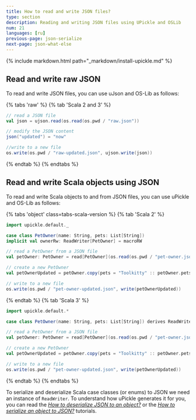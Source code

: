 ```yaml
---
title: How to read and write JSON files?
type: section
description: Reading and writing JSON files using UPickle and OSLib
num: 21
languages: [ru]
previous-page: json-serialize
next-page: json-what-else
---
```


{% include markdown.html path="_markdown/install-upickle.md" %}

## Read and write raw JSON

To read and write JSON files, you can use uJson and OS-Lib as follows:

{% tabs 'raw' %}
{% tab 'Scala 2 and 3' %}
```scala mdoc:compile-only
// read a JSON file
val json = ujson.read(os.read(os.pwd / "raw.json"))

// modify the JSON content
json("updated") = "now"

//write to a new file
os.write(os.pwd / "raw-updated.json", ujson.write(json))
```
{% endtab %}
{% endtabs %}

## Read and write Scala objects using JSON

To read and write Scala objects to and from JSON files, you can use uPickle and OS-Lib as follows:

{% tabs 'object' class=tabs-scala-version %}
{% tab 'Scala 2' %}
```scala mdoc:compile-only
import upickle.default._

case class PetOwner(name: String, pets: List[String])
implicit val ownerRw: ReadWriter[PetOwner] = macroRW

// read a PetOwner from a JSON file
val petOwner: PetOwner = read[PetOwner](os.read(os.pwd / "pet-owner.json"))

// create a new PetOwner
val petOwnerUpdated = petOwner.copy(pets = "Toolkitty" :: petOwner.pets)

// write to a new file
os.write(os.pwd / "pet-owner-updated.json", write(petOwnerUpdated))
```
{% endtab %}
{% tab 'Scala 3' %}
```scala
import upickle.default.*

case class PetOwner(name: String, pets: List[String]) derives ReadWriter

// read a PetOwner from a JSON file
val petOwner: PetOwner = read[PetOwner](os.read(os.pwd / "pet-owner.json"))

// create a new PetOwner
val petOwnerUpdated = petOwner.copy(pets = "Toolkitty" :: petOwner.pets)

// write to a new file
os.write(os.pwd / "pet-owner-updated.json", write(petOwnerUpdated))
```
{% endtab %}
{% endtabs %}

To serialize and deserialize Scala case classes (or enums) to JSON we need an instance of `ReadWriter`.
To understand how uPickle generates it for you, you can read the [*How to deserialize JSON to an object?*](/toolkit/json-deserialize.html) or the [*How to serialize an object to JSON?*](/toolkit/json-serialize.html) tutorials.
